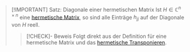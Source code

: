 > [!IMPORTANT] Satz: Diagonale einer hermetischen Matrix
> Ist $H\in\mathbb{C}^{n\times n}$ eine [hermetische Matrix](Hermetische%20Matrix.md), so sind alle Einträge $h_{jj}$ auf der Diagonale von $H$ reell.
> > [!CHECK]- Beweis
> > Folgt direkt aus der Definition für eine hermetische Matrix und das [hermetische Transponieren](../../Matrizenoperationen/Hermetisches%20Transponieren.md).